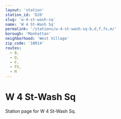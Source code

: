 ```yaml
---
layout: 'station'
station_id: 'D20'
slug: 'w-4-st-wash-sq'
name: 'W 4 St-Wash Sq'
permalink: '/stations/w-4-st-wash-sq-b,d,f,fx,m/'
borough: 'Manhattan'
neighborhood: 'West Village'
zip_code: '10014'
routes:
  - B,
  - D,
  - F,
  - FX,
  - M
---
```

# W 4 St-Wash Sq

Station page for W 4 St-Wash Sq.
